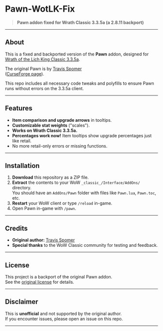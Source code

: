 # Pawn-WotLK-Fix

> **Pawn addon fixed for Wrath Classic 3.3.5a (a 2.8.11 backport)**

---

## About

This is a fixed and backported version of the **Pawn** addon, designed for [Wrath of the Lich King Classic 3.3.5a](https://worldofwarcraft.com/).

The original Pawn is by [Travis Spomer](https://www.curseforge.com/members/travisspomer/projects)  
([CurseForge page](https://www.curseforge.com/wow/addons/pawn)).

This repo includes all necessary code tweaks and polyfills to ensure Pawn runs without errors on the 3.3.5a client.

---

## Features

- **Item comparison and upgrade arrows** in tooltips.
- **Customizable stat weights** ("scales").
- **Works on Wrath Classic 3.3.5a.**
- **Percentages work now!** Item tooltips show upgrade percentages just like retail.
- No more retail-only errors or missing functions.

---

## Installation

1. **Download** this repository as a ZIP file.
2. **Extract** the contents to your WoW `_classic_/Interface/AddOns/` directory.  
   You should have an `AddOns/Pawn` folder with files like `Pawn.lua`, `Pawn.toc`, etc.
3. **Restart** your WoW client or type `/reload` in-game.
4. Open Pawn in-game with `/pawn`.

---

## Credits

- **Original author:** [Travis Spomer](https://www.curseforge.com/members/travisspomer/projects)
- **Special thanks** to the WoW Classic community for testing and feedback.

---

## License

This project is a backport of the original Pawn addon.  
See the [original license](https://www.curseforge.com/wow/addons/pawn/license) for details.

---

## Disclaimer

This is **unofficial** and not supported by the original author.  
If you encounter issues, please open an issue on this repo.

---
